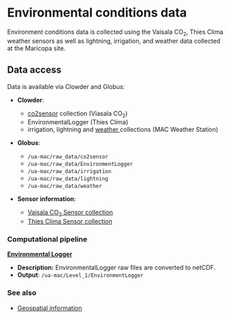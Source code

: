 # Environmental conditions data

Environment conditions data is collected using the Vaisala CO<sub>2</sub>, Thies Clima weather sensors as well as lightning, irrigation, and weather data collected at the Maricopa site.

## Data access

Data is available via Clowder and Globus:

* **Clowder**:

  * [co2sensor](https://terraref.ncsa.illinois.edu/clowder/collection/57226fc1e4b082fbf2a94702) collection \(Viasala CO<sub>2</sub>\)
  * EnvironmentalLogger \(Thies Clima\)
  * irrigation, lightning and [weather ](https://terraref.ncsa.illinois.edu/clowder/collection/57e043964f0cb775be5f158c)collections \(MAC Weather Station\)

* **Globus**:

  * `/ua-mac/raw_data/co2sensor`
  * `/ua-mac/raw_data/EnvironmentLogger`
  * `/ua-mac/raw_data/irrigation`
  * `/ua-mac/raw_data/lightning`
  * `/ua-mac/raw_data/weather`

* **Sensor information**:

  * [Vaisala CO<sub>2</sub> Sensor collection](https://terraref.ncsa.illinois.edu/clowder/datasets/581787d94f0ce77b6655b819)
  * [Thies Clima Sensor collection ](https://terraref.ncsa.illinois.edu/clowder/datasets/58178a744f0ce77b6655d38a)


### Computational pipeline

[**Environmental Logger**](https://github.com/terraref/extractors-environmental)

* **Description:** EnvironmentalLogger raw files are converted to netCDF.
* **Output**: `/ua-mac/Level_1/EnvironmentLogger`

### See also

* [Geospatial information](/user/geospatial-information.md)

